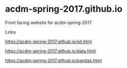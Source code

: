 # acdm-spring-2017.github.io

Front facing website for acdm-spring-2017

Links

https://acdm-spring-2017.github.io/git.html

https://acdm-spring-2017.github.io/data.html

https://acdm-spring-2017.github.io/pandas.html
